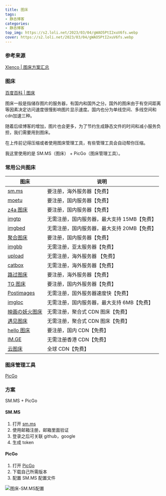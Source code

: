 ```yaml
---
title: 图床
tags:
- 静态博客
categories:
- 静态博客
top_img: https://s2.loli.net/2023/03/04/gWAO5PtI2xuV6fs.webp
cover: https://s2.loli.net/2023/03/04/gWAO5PtI2xuV6fs.webp
---
```


### 参考来源

[Xlenco | 图床方案汇总](https://blog.xlenco.top/posts/7ea9.html)

### 图床

[百度百科 | 图床](https://baike.baidu.com/item/%E5%9B%BE%E5%BA%8A/10721348?fr=aladdin)

图床一般是指储存图片的服务器，有国内和国外之分。国外的图床由于有空间距离等因素决定访问速度很慢影响图片显示速度。国内也分为单线空间、多线空间和cdn加速三种。

随着后续博客的增加，图片也会更多，为了节约生成静态文件的时间和减小服务负担，我们需要用到图床。

在上传前记得压缩或者使用图床管理工具，有些管理工具会自动帮你压缩。

我这里使用的是 SM.MS（图床） + PicGo（图床管理工具）。

### 常用公共图床

| 图床                                           | 说明                       |
|----------------------------------------------|--------------------------|
| [sm.ms](https://sm.ms)                       | 要注册，海外服务器【免费】            |
| [moetu](https://moetu.org)                   | 要注册，国内服务器【免费】            |
| [z4a 图床](https://www.z4a.net)                | 要注册，国内服务器【免费】            |
| [imgtp](https://www.imgtp.com)               | 无需注册，国内服务器，最大支持 15MB【免费】 |
| [imgbed](https://www.imgbed.com/?lang=zh-CN) | 无需注册，国内服务器，最大支持 20MB【免费】 |
| [聚合图床](https://www.superbed.cn)              | 要注册，国内服务器【免费】            |
| [imgbb](https://imgbb.com)                   | 无需注册，亚太服务器【免费】           |
| [upload](https://upload.cc)                  | 无需注册，海外服务器 【免费】          |
| [catbox](https://catbox.moe)                 | 无需注册，海外服务器【免费】           |
| [路过图床](https://imgtu.com)                    | 要注册，海外服务器【免费】            |
| [TG 图床](https://imgtg.com)                   | 要注册，国内外服务器【免费】           |
| [Postimages](https://postimages.org)         | 无需注册，国外服务器速度快【免费】        |
| [imgloc](https://imgloc.com)                 | 无需注册，国内服务器，最大支持 6MB【免费】  |
| [映画の妖火图床](https://yh-pic.ihcloud.net)        | 无需注册，聚合式 CDN 图床【免费】      |
| [遇见图床](https://www.hualigs.cn)               | 无需注册，聚合式 CDN 图床【免费】      |
| [hello 图床](https://www.helloimg.com)         | 要注册，国内 CDN【免费】           |
| [IM.GE](https://im.ge)                       | 无需注册香港 CDN【免费】           |
| [云图床](https://cloudimge.com)                 | 全球 CDN【免费】               |

### 图床管理工具

[PicGo](https://molunerfinn.com/PicGo/)

### 方案

SM.MS + PicGo

#### SM.MS

1. 打开 [sm.ms](https://sm.ms)
2. 使用邮箱注册，邮箱里面验证
3. 登录之后可关联 github，google
4. 生成 token

#### PicGo

1. 打开 [PicGo](https://molunerfinn.com/PicGo/)
2. 下载自己所需版本
3. 配置 SM.MS 配置文件

![图床-SM.MS配置](https://s2.loli.net/2023/03/04/xjLzk42NpQUGSVT.png)



